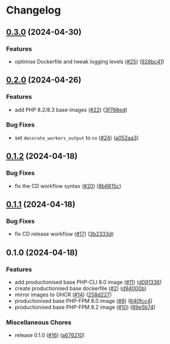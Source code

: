 # Changelog

## [0.3.0](https://github.com/dvsa/dvsa-docker-images/compare/v0.2.0...v0.3.0) (2024-04-30)


### Features

* optimise Dockerfile and tweak logging levels ([#25](https://github.com/dvsa/dvsa-docker-images/issues/25)) ([928bc41](https://github.com/dvsa/dvsa-docker-images/commit/928bc41f256bcf5b7b544406e0ef6b5cf609f366))

## [0.2.0](https://github.com/dvsa/dvsa-docker-images/compare/v0.1.2...v0.2.0) (2024-04-26)


### Features

* add PHP 8.2/8.3 base images ([#22](https://github.com/dvsa/dvsa-docker-images/issues/22)) ([3f768ed](https://github.com/dvsa/dvsa-docker-images/commit/3f768edaa7e4786b625bca39a7a750d4baa92fde))


### Bug Fixes

* set `decorate_workers_output` to `no` ([#24](https://github.com/dvsa/dvsa-docker-images/issues/24)) ([a052aa3](https://github.com/dvsa/dvsa-docker-images/commit/a052aa311ac4dd323587b46c5ad403fb4a23c5a4))

## [0.1.2](https://github.com/dvsa/dvsa-docker-images/compare/v0.1.1...v0.1.2) (2024-04-18)


### Bug Fixes

* fix the CD workflow syntax ([#20](https://github.com/dvsa/dvsa-docker-images/issues/20)) ([8b6615c](https://github.com/dvsa/dvsa-docker-images/commit/8b6615cb48bd87f98f8b003fc7f6cc086a3c4a5f))

## [0.1.1](https://github.com/dvsa/dvsa-docker-images/compare/v0.1.0...v0.1.1) (2024-04-18)


### Bug Fixes

* fix CD release workflow ([#17](https://github.com/dvsa/dvsa-docker-images/issues/17)) ([3b2333d](https://github.com/dvsa/dvsa-docker-images/commit/3b2333d26373eb6aabbf66dc9c65419d7fa23e06))

## 0.1.0 (2024-04-18)


### Features

* add productionised base PHP-CLI 8.0 image ([#11](https://github.com/dvsa/dvsa-docker-images/issues/11)) ([d091336](https://github.com/dvsa/dvsa-docker-images/commit/d091336842280df96b8551c01a8d2d58392b1af2))
* create productionised base dockerfile ([#2](https://github.com/dvsa/dvsa-docker-images/issues/2)) ([d94000b](https://github.com/dvsa/dvsa-docker-images/commit/d94000b44af842665f3492c089b742dffc99f60f))
* mirror images to GHCR ([#14](https://github.com/dvsa/dvsa-docker-images/issues/14)) ([258d227](https://github.com/dvsa/dvsa-docker-images/commit/258d227a3a7a1d0a37cec1863323c2e52696894a))
* productionised base PHP-FPM 8.0 image ([#8](https://github.com/dvsa/dvsa-docker-images/issues/8)) ([640fcc4](https://github.com/dvsa/dvsa-docker-images/commit/640fcc441723ec632ba4bd5b664b10c7d3d56262))
* productionised base PHP-FPM 8.2 image ([#10](https://github.com/dvsa/dvsa-docker-images/issues/10)) ([69e5b74](https://github.com/dvsa/dvsa-docker-images/commit/69e5b747c8bb2c8720b6609b7a048287045e1947))


### Miscellaneous Chores

* release 0.1.0 ([#16](https://github.com/dvsa/dvsa-docker-images/issues/16)) ([a676210](https://github.com/dvsa/dvsa-docker-images/commit/a67621057f15b572c2f9b30639555f9f31d5a0a9))
